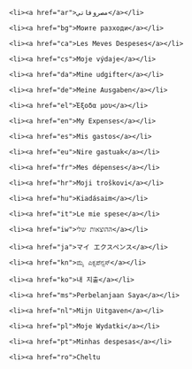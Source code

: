 <html>
<head>
<script type="text/javascript" src="/script/utils.js" charset="UTF-8"> </script>
<meta http-equiv="Content-Type" content="text/html; charset=UTF-8"/>
<script type="text/javascript">
function getURLParameter(name) {
  return decodeURI(
    (RegExp(name + '=' + '(.+?)(&|$)').exec(location.search)||[,''])[1]
   );
}
function findDestination() {
  var translations, lang;
  var userLang = (getURLParameter("lang") || window.navigator.userLanguage || window.navigator.language).substring(0,2);
  if (userLang == 'km')
    userLang = 'kh-kh';
  var hash = window.location.hash;
  switch (hash) {
    case "#tutorial":
    case "#tutorial_r4":
      translations = ["en","de","fr","it","es"];
      lang = translations.indexOf(userLang) > -1 ? userLang : "en";
      return "http://" + window.location.host + "/" + lang + "/tutorial_r4/introduction.html"
    case "#paypal":
      return "https://www.paypal.com/
    case "#flattr":
      return "https://flattr.com/thing/1028216/My-Expenses-GPL-licenced-Android-Expense-Tracking-App";
    case "#news":
      return "https://plus.google.com/
    case "#changelog":
      hash = "#versionlist";
      break;
    case "#privacy":
      hash = "#imprint";
      break;
    case "#donate":
      hash = "#premium";
    break
  }
  translations = ["en","de","fr","it","es","tr","vi","ar","hu","ca","zh-tw","pt","pl","cs","ru","ro","ja","ms","hr","eu","da","bg","el","iw"];
  lang = translations.indexOf(userLang) > -1 ? userLang : "en";
  return "https://" + window.location.host + "/" + lang + hash;
}
window.location.replace(findDestination());
</script>
</head>
<body>
<noscript>
<ul>

    <li><a href="ar">مصروفاتي</a></li>

    <li><a href="bg">Моите разходи</a></li>

    <li><a href="ca">Les Meves Despeses</a></li>

    <li><a href="cs">Moje výdaje</a></li>

    <li><a href="da">Mine udgifter</a></li>

    <li><a href="de">Meine Ausgaben</a></li>

    <li><a href="el">Έξοδα μου</a></li>

    <li><a href="en">My Expenses</a></li>

    <li><a href="es">Mis gastos</a></li>

    <li><a href="eu">Nire gastuak</a></li>

    <li><a href="fr">Mes dépenses</a></li>

    <li><a href="hr">Moji troškovi</a></li>

    <li><a href="hu">Kiadásaim</a></li>

    <li><a href="it">Le mie spese</a></li>

    <li><a href="iw">ההוצאות שלי</a></li>

    <li><a href="ja">マイ エクスペンス</a></li>

    <li><a href="kn">ಮೈ ಎಕ್ಸಪೆನ್ಸಸ್</a></li>

    <li><a href="ko">내 지출</a></li>

    <li><a href="ms">Perbelanjaan Saya</a></li>

    <li><a href="nl">Mijn Uitgaven</a></li>

    <li><a href="pl">Moje Wydatki</a></li>

    <li><a href="pt">Minhas despesas</a></li>

    <li><a href="ro">Cheltu



























  


 








 

 

 



                     

                   

                  

               

                 

               

              

         

           

           

           

  

  






    

  





 

  

   

       

     

         

       

    

  

        

          

       

      

    

    

        

        

        

    

   

      

        

            

              

             

            

          

        

      

    






